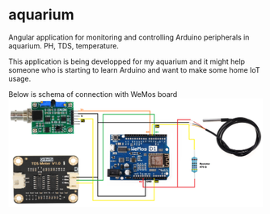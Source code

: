 # aquarium
Angular application for monitoring and controlling Arduino peripherals in aquarium. PH, TDS, temperature.

This application is being developped for my aquarium and it might help someone who is starting to learn Arduino and want to make some home IoT usage.

Below is schema of connection with WeMos board
![My Image](other/Schema_v3.png)


